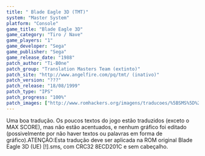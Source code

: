 ```yaml
---
title: " Blade Eagle 3D (TMT)"
system: "Master System"
platform: "Console"
game_title: "Blade Eagle 3D"
game_category: "Tiro / Nave"
game_players: "1"
game_developer: "Sega"
game_publisher: "Sega"
game_release_date: "1988"
patch_author: "Ti-B0ne"
patch_group: "Translation Masters Team (extinto)"
patch_site: "http://www.angelfire.com/pq/tmt/ (inativo)"
patch_version: "???"
patch_release: "18/08/1999"
patch_type: "IPS"
patch_progress: "100%"
patch_images: ["http://www.romhackers.org/imagens/traducoes/%5BSMS%5D%20Blade%20Eagle%203D%20-%20TMT%20-%201.png","http://www.romhackers.org/imagens/traducoes/%5BSMS%5D%20Blade%20Eagle%203D%20-%20TMT%20-%202.png"]
---
```

Uma boa tradução. Os poucos textos do jogo estão traduzidos (exceto o MAX SCORE), mas não estão acentuados, e nenhum gráfico foi editado (possivelmente por não haver textos ou palavras em forma de gráfico).ATENÇÃO:Esta tradução deve ser aplicada na ROM original Blade Eagle 3D (UE) [!].sms, com CRC32 8ECD201C e sem cabeçalho.